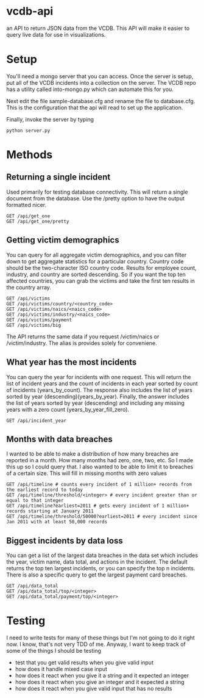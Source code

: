 # vcdb-api
an API to return JSON data from the VCDB. This API will make it easier to query live data for use in visualizations.

# Setup
You'll need a mongo server that you can access. Once the server is setup, put all of the VCDB incidents into a collection
on the server. The VCDB repo has a utility called into-mongo.py which can automate this for you.  

Next edit the file sample-database.cfg and rename the file to database.cfg. This is the configuration that the api
will read to set up the application.  

Finally, invoke the server by typing

    python server.py

# Methods
## Returning a single incident
Used primarily for testing database connectivity. This will return a single document from the database. Use the /pretty option to have
the output formatted nicer.


    GET /api/get_one
    GET /api/get_one/pretty

## Getting victim demographics
You can query for all aggregate victim demographics, and you can filter down to get aggregate statistics for a particular country.
Country code should be the two-character ISO country code. Results for employee count, industry, and country are sorted descending. So 
if you want the top ten affected countries, you can grab the victims and take the first ten results in the country array.

    GET /api/victims
    GET /api/victims/country/<country_code>
    GET /api/victims/naics/<naics_code>
    GET /api/victims/industry/<naics_code>
    GET /api/victims/payment
    GET /api/victims/big
    
The API returns the same data if you request /victim/naics or /victim/industry. The alias is provides solely for conveniene.

## What year has the most incidents
You can query the year for incidents with one request. This will return the list of incident years and the count of incidents in each year
sorted by count of incidents (years\_by\_count). The response also includes the list of years sorted by year (descending)(years\_by\_year). 
Finally, the answer includes the list of years sorted by year (descending) and including any missing years with a zero count (years\_by\_year\_fill\_zero).

    GET /api/incident_year

## Months with data breaches
I wanted to be able to make a distribution of how many breaches are reported in a month. How many months had zero, one, two, etc. So I made 
this up so I could query that. I also wanted to be able to limit it to breaches of a certain size. This will fill in missing months with
zero values

    GET /api/timeline # counts every incident of 1 million+ records from the earliest record to today
    GET /api/timeline/threshold/<integer> # every incident greater than or equal to that integer
    GET /api/timeline?earliest=2011 # gets every incident of 1 million+ records starting at January 2011
    GET /api/timeline/threshold/50000?earliest=2011 # every incident since Jan 2011 with at least 50,000 records
    
## Biggest incidents by data loss
You can get a list of the largest data breaches in the data set which includes the year, victim name, data total, and actions in the incident.
The default returns the top ten largest incidents, or you can specify the top n incidents. There is also a specific query to get the largest
payment card breaches.

    GET /api/data_total
    GET /api/data_total/top/<integer>
    GET /api/data_total/payment/top/<integer>

# Testing
I need to write tests for many of these things but I'm not going to do it right now. I know, that's not very TDD of me. Anyway,
I want to keep track of some of the things I should be testing

+ test that you get valid results when you give valid input
+ how does it handle mixed case input
+ how does it react when you give it a string and it expected an integer
+ how does it react when you give an integer and it expected a string
+ how does it react when you give valid input that has no results